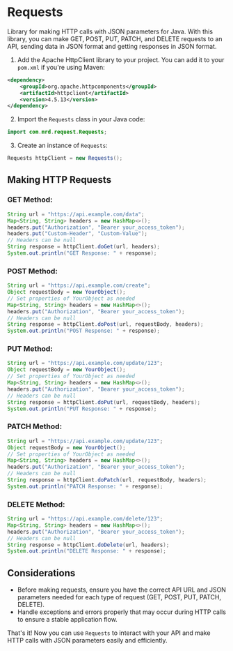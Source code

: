 # Requests
Library for making HTTP calls with JSON parameters for Java.
With this library, you can make GET, POST, PUT, PATCH, and DELETE requests to an API, sending data in JSON format and getting responses in JSON format.

1. Add the Apache HttpClient library to your project. You can add it to your `pom.xml` if you're using Maven:

```xml
<dependency>
    <groupId>org.apache.httpcomponents</groupId>
    <artifactId>httpclient</artifactId>
    <version>4.5.13</version>
</dependency>
```

2. Import the `Requests` class in your Java code:

```java
import com.mrd.request.Requests;
```

3. Create an instance of `Requests`:

```java
Requests httpClient = new Requests();
```

## Making HTTP Requests

### GET Method:

```java
String url = "https://api.example.com/data";
Map<String, String> headers = new HashMap<>();
headers.put("Authorization", "Bearer your_access_token");
headers.put("Custom-Header", "Custom-Value");
// Headers can be null
String response = httpClient.doGet(url, headers);
System.out.println("GET Response: " + response);
```

### POST Method:

```java
String url = "https://api.example.com/create";
Object requestBody = new YourObject();
// Set properties of YourObject as needed
Map<String, String> headers = new HashMap<>();
headers.put("Authorization", "Bearer your_access_token");
// Headers can be null
String response = httpClient.doPost(url, requestBody, headers);
System.out.println("POST Response: " + response);
```

### PUT Method:

```java
String url = "https://api.example.com/update/123";
Object requestBody = new YourObject();
// Set properties of YourObject as needed
Map<String, String> headers = new HashMap<>();
headers.put("Authorization", "Bearer your_access_token");
// Headers can be null
String response = httpClient.doPut(url, requestBody, headers);
System.out.println("PUT Response: " + response);
```

### PATCH Method:

```java
String url = "https://api.example.com/update/123";
Object requestBody = new YourObject();
// Set properties of YourObject as needed
Map<String, String> headers = new HashMap<>();
headers.put("Authorization", "Bearer your_access_token");
// Headers can be null
String response = httpClient.doPatch(url, requestBody, headers);
System.out.println("PATCH Response: " + response);
```

### DELETE Method:

```java
String url = "https://api.example.com/delete/123";
Map<String, String> headers = new HashMap<>();
headers.put("Authorization", "Bearer your_access_token");
// Headers can be null
String response = httpClient.doDelete(url, headers);
System.out.println("DELETE Response: " + response);
```

## Considerations

- Before making requests, ensure you have the correct API URL and JSON parameters needed for each type of request (GET, POST, PUT, PATCH, DELETE).
- Handle exceptions and errors properly that may occur during HTTP calls to ensure a stable application flow.

That's it! Now you can use `Requests` to interact with your API and make HTTP calls with JSON parameters easily and efficiently.
